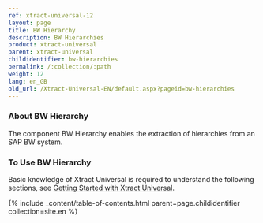 ```yaml
---
ref: xtract-universal-12
layout: page
title: BW Hierarchy
description: BW Hierarchies
product: xtract-universal
parent: xtract-universal
childidentifier: bw-hierarchies
permalink: /:collection/:path
weight: 12
lang: en_GB
old_url: /Xtract-Universal-EN/default.aspx?pageid=bw-hierarchies
---
```

### About BW Hierarchy
The component BW Hierarchy enables the extraction of hierarchies from an SAP BW system.

### To Use BW Hierarchy
Basic knowledge of Xtract Universal is required to understand the following sections, 
see [Getting Started with Xtract Universal](./getting-started).



{% include _content/table-of-contents.html parent=page.childidentifier collection=site.en %}
<!--stackedit_data:
eyJoaXN0b3J5IjpbLTE4MzcwMDk2MjBdfQ==
-->
